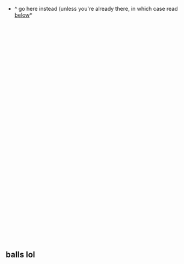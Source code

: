 * ^ go here instead (unless you're already there, in which case read [below](#Ballslol)*
 
&nbsp;

&nbsp;

&nbsp;

&nbsp;

&nbsp;

&nbsp;

&nbsp;

&nbsp;

&nbsp;

&nbsp;

&nbsp;

&nbsp;

&nbsp;

&nbsp;

&nbsp;

&nbsp;

&nbsp;

&nbsp;

&nbsp;

<section id="ballslol">

# balls lol
